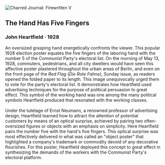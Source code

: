 <div class="artwork-of-the-day">
  <div class="container">
    <div class="img-wrapper">
      <img
        src="https://uploads1.wikiart.org/00292/images/john-heartfield/2.jpg"
        alt="Charred Journal: Firewritten V" />
    </div>
    <div class="artwork-detail">
      <div class="artwork-origin"> 
        <h2 class="artwork-name">The Hand Has Five Fingers</h2>
        <h3 class="artist">
          John Heartfield
                    ·  1928
        </h3>
      </div>
      <p class="description">
        <span class="artwork-description-text ng-binding" ng-bind-html="viewModel.ArtworkOfTheDay.Description | unsafe">An oversized grasping hand energetically confronts the viewer. This popular 1928 election poster equates the five fingers of the laboring hand with the number 5 of the Communist Party's electoral list. On the morning of May 13, 1928, commuters, pedestrians, and all city dwellers would have seen this affective poster plastered throughout the urban areas of Berlin, and even on the front page of the <i>Red Flag</i> (<i>Die Rote Fahne</i>), Sunday issue, as readers opened the folded paper to its length. This image unequivocally urged them to vote for the party's electoral list. It demonstrates how Heartfield used advertising techniques for the purpose of political persuasion to great effect. This symbol of the working hand was one among the many political symbols Heartfield produced that resonated with the working classes.<br><br>Under the tutelage of Ernst Neumann, a renowned professor of advertising design, Heartfield learned how to attract the attention of potential customers by means of an optical surprise, achieved by pairing two often-oversized figures or objects with an emphasis on simplicity. Here Heartfield pairs the number five with the hand's five fingers. This optical surprise was most effectively delivered in what was called an "object poster" that highlighted a company's trademark or commodity devoid of any decorative flourishes. For this poster, Heartfield deployed this concept to great effect in synthesizing the demands of the workers with the Communist Party's electoral platform.</span>
                        <div class="text-shadow-container" ng-show="showShadow" style=""></div>
      </p>
    </div>
  </div>

</div>

